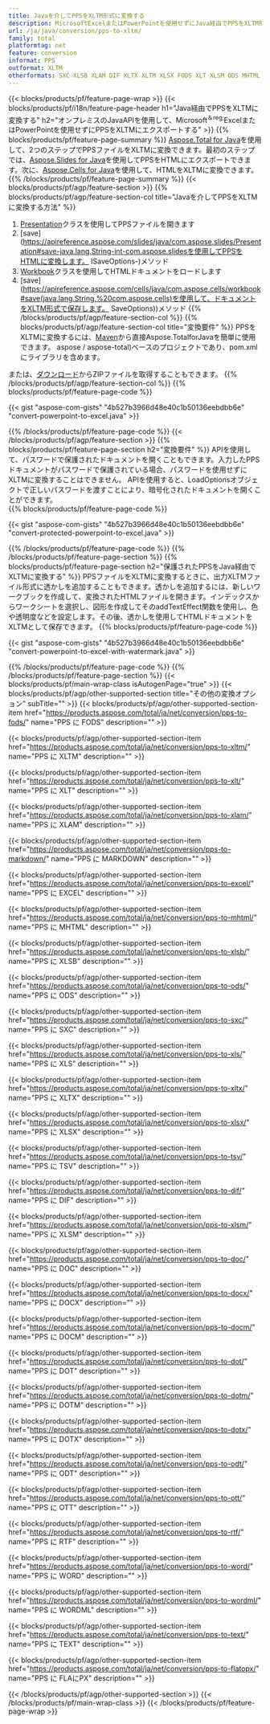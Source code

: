 ```yaml
---
title: Javaを介してPPSをXLTM形式に変換する
description: MicrosoftExcelまたはPowerPointを使用せずにJava経由でPPSをXLTM形式に変換する
url: /ja/java/conversion/pps-to-xltm/
family: total
platformtag: net
feature: conversion
informat: PPS
outformat: XLTM
otherformats: SXC XLSB XLAM DIF XLTX XLTM XLSX FODS XLT XLSM ODS MHTML MARKDOWN XLS EXCEL TSV DOC DOCX DOCM DOT DOTM DOTX ODT OTT RTF WORD WORDML TEXT FLATOPX
---
```

{{< blocks/products/pf/feature-page-wrap >}}
{{< blocks/products/pf/i18n/feature-page-header h1="Java経由でPPSをXLTMに変換する" h2="オンプレミスのJavaAPIを使用して、Microsoft<sup>＆reg;</sup>ExcelまたはPowerPointを使用せずにPPSをXLTMにエクスポートする" >}}
{{% blocks/products/pf/feature-page-summary %}}
[Aspose.Total for Java](https://products.aspose.com/total/java/)を使用して、2つのステップでPPSファイルをXLTMに変換できます。最初のステップでは、[Aspose.Slides for Java](https://products.aspose.com/slides/java/)を使用してPPSをHTMLにエクスポートできます。次に、[Aspose.Cells for Java](https://products.aspose.com/cells/java/)を使用して、HTMLをXLTMに変換できます。
{{% /blocks/products/pf/feature-page-summary  %}}
{{< blocks/products/pf/agp/feature-section >}}
{{% blocks/products/pf/agp/feature-section-col title="Javaを介してPPSをXLTMに変換する方法" %}}
1. [Presentation](https://apireference.aspose.com/slides/java/com.aspose.slides/Presentation)クラスを使用してPPSファイルを開きます
2. [save](https://apireference.aspose.com/slides/java/com.aspose.slides/Presentation#save-java.lang.String-int-com.aspose.slidesを使用してPPSをHTMLに変換します。 ISaveOptions-)メソッド
3. [Workbook](https://apireference.aspose.com/cells/java/com.aspose.cells/Workbook)クラスを使用してHTMLドキュメントをロードします
4. [save](https://apireference.aspose.com/cells/java/com.aspose.cells/workbook#save(java.lang.String,%20com.aspose.cells)を使用して、ドキュメントをXLTM形式で保存します。 SaveOptions))メソッド
{{% /blocks/products/pf/agp/feature-section-col %}}
{{% blocks/products/pf/agp/feature-section-col title="変換要件" %}}
PPSをXLTMに変換するには、[Maven](https://repository.aspose.com/webapp/#/artifacts/browse/tree/General/repo/com/)から直接Aspose.TotalforJavaを簡単に使用できます。 aspose / aspose-total)ベースのプロジェクトであり、pom.xmlにライブラリを含めます。

または、[ダウンロード](https://downloads.aspose.com/total/java)からZIPファイルを取得することもできます。
{{% /blocks/products/pf/agp/feature-section-col %}}
{{% blocks/products/pf/feature-page-code %}}

{{< gist "aspose-com-gists" "4b527b3966d48e40c1b50136eebdbb6e" "convert-powerpoint-to-excel.java" >}}


{{% /blocks/products/pf/feature-page-code %}}
{{< /blocks/products/pf/agp/feature-section >}}
{{% blocks/products/pf/feature-page-section  h2="変換要件" %}}
APIを使用して、パスワードで保護されたドキュメントを開くこともできます。入力したPPSドキュメントがパスワードで保護されている場合、パスワードを使用せずにXLTMに変換することはできません。 APIを使用すると、LoadOptionsオブジェクトで正しいパスワードを渡すことにより、暗号化されたドキュメントを開くことができます。  
{{% blocks/products/pf/feature-page-code %}}

{{< gist "aspose-com-gists" "4b527b3966d48e40c1b50136eebdbb6e" "convert-protected-powerpoint-to-excel.java" >}}

{{% /blocks/products/pf/feature-page-code  %}}
{{% /blocks/products/pf/feature-page-section %}}
{{% blocks/products/pf/feature-page-section  h2="保護されたPPSをJava経由でXLTMに変換する" %}}
PPSファイルをXLTMに変換するときに、出力XLTMファイル形式に透かしを追加することもできます。透かしを追加するには、新しいワークブックを作成して、変換されたHTMLファイルを開きます。インデックスからワークシートを選択し、図形を作成してそのaddTextEffect関数を使用し、色や透明度などを設定します。その後、透かしを使用してHTMLドキュメントをXLTMとして保存できます。 
{{% blocks/products/pf/feature-page-code %}}

{{< gist "aspose-com-gists" "4b527b3966d48e40c1b50136eebdbb6e" "convert-powerpoint-to-excel-with-watermark.java" >}}

{{% /blocks/products/pf/feature-page-code  %}}
{{% /blocks/products/pf/feature-page-section %}}
{{< blocks/products/pf/main-wrap-class isAutogenPage="true" >}}
{{< blocks/products/pf/agp/other-supported-section title="その他の変換オプション" subTitle="" >}}
{{< blocks/products/pf/agp/other-supported-section-item href="https://products.aspose.com/total/ja/net/conversion/pps-to-fods/" name="PPS に FODS" description="" >}}

{{< blocks/products/pf/agp/other-supported-section-item href="https://products.aspose.com/total/ja/net/conversion/pps-to-xltm/" name="PPS に XLTM" description="" >}}

{{< blocks/products/pf/agp/other-supported-section-item href="https://products.aspose.com/total/ja/net/conversion/pps-to-xlt/" name="PPS に XLT" description="" >}}

{{< blocks/products/pf/agp/other-supported-section-item href="https://products.aspose.com/total/ja/net/conversion/pps-to-xlam/" name="PPS に XLAM" description="" >}}

{{< blocks/products/pf/agp/other-supported-section-item href="https://products.aspose.com/total/ja/net/conversion/pps-to-markdown/" name="PPS に MARKDOWN" description="" >}}

{{< blocks/products/pf/agp/other-supported-section-item href="https://products.aspose.com/total/ja/net/conversion/pps-to-excel/" name="PPS に EXCEL" description="" >}}

{{< blocks/products/pf/agp/other-supported-section-item href="https://products.aspose.com/total/ja/net/conversion/pps-to-mhtml/" name="PPS に MHTML" description="" >}}

{{< blocks/products/pf/agp/other-supported-section-item href="https://products.aspose.com/total/ja/net/conversion/pps-to-xlsb/" name="PPS に XLSB" description="" >}}

{{< blocks/products/pf/agp/other-supported-section-item href="https://products.aspose.com/total/ja/net/conversion/pps-to-ods/" name="PPS に ODS" description="" >}}

{{< blocks/products/pf/agp/other-supported-section-item href="https://products.aspose.com/total/ja/net/conversion/pps-to-sxc/" name="PPS に SXC" description="" >}}

{{< blocks/products/pf/agp/other-supported-section-item href="https://products.aspose.com/total/ja/net/conversion/pps-to-xls/" name="PPS に XLS" description="" >}}

{{< blocks/products/pf/agp/other-supported-section-item href="https://products.aspose.com/total/ja/net/conversion/pps-to-xltx/" name="PPS に XLTX" description="" >}}

{{< blocks/products/pf/agp/other-supported-section-item href="https://products.aspose.com/total/ja/net/conversion/pps-to-xlsx/" name="PPS に XLSX" description="" >}}

{{< blocks/products/pf/agp/other-supported-section-item href="https://products.aspose.com/total/ja/net/conversion/pps-to-tsv/" name="PPS に TSV" description="" >}}

{{< blocks/products/pf/agp/other-supported-section-item href="https://products.aspose.com/total/ja/net/conversion/pps-to-dif/" name="PPS に DIF" description="" >}}

{{< blocks/products/pf/agp/other-supported-section-item href="https://products.aspose.com/total/ja/net/conversion/pps-to-xlsm/" name="PPS に XLSM" description="" >}}

{{< blocks/products/pf/agp/other-supported-section-item href="https://products.aspose.com/total/ja/net/conversion/pps-to-doc/" name="PPS に DOC" description="" >}}

{{< blocks/products/pf/agp/other-supported-section-item href="https://products.aspose.com/total/ja/net/conversion/pps-to-docx/" name="PPS に DOCX" description="" >}}

{{< blocks/products/pf/agp/other-supported-section-item href="https://products.aspose.com/total/ja/net/conversion/pps-to-docm/" name="PPS に DOCM" description="" >}}

{{< blocks/products/pf/agp/other-supported-section-item href="https://products.aspose.com/total/ja/net/conversion/pps-to-dot/" name="PPS に DOT" description="" >}}

{{< blocks/products/pf/agp/other-supported-section-item href="https://products.aspose.com/total/ja/net/conversion/pps-to-dotm/" name="PPS に DOTM" description="" >}}

{{< blocks/products/pf/agp/other-supported-section-item href="https://products.aspose.com/total/ja/net/conversion/pps-to-dotx/" name="PPS に DOTX" description="" >}}

{{< blocks/products/pf/agp/other-supported-section-item href="https://products.aspose.com/total/ja/net/conversion/pps-to-odt/" name="PPS に ODT" description="" >}}

{{< blocks/products/pf/agp/other-supported-section-item href="https://products.aspose.com/total/ja/net/conversion/pps-to-ott/" name="PPS に OTT" description="" >}}

{{< blocks/products/pf/agp/other-supported-section-item href="https://products.aspose.com/total/ja/net/conversion/pps-to-rtf/" name="PPS に RTF" description="" >}}

{{< blocks/products/pf/agp/other-supported-section-item href="https://products.aspose.com/total/ja/net/conversion/pps-to-word/" name="PPS に WORD" description="" >}}

{{< blocks/products/pf/agp/other-supported-section-item href="https://products.aspose.com/total/ja/net/conversion/pps-to-wordml/" name="PPS に WORDML" description="" >}}

{{< blocks/products/pf/agp/other-supported-section-item href="https://products.aspose.com/total/ja/net/conversion/pps-to-text/" name="PPS に TEXT" description="" >}}

{{< blocks/products/pf/agp/other-supported-section-item href="https://products.aspose.com/total/ja/net/conversion/pps-to-flatopx/" name="PPS に FLAにPX" description="" >}}


{{< /blocks/products/pf/agp/other-supported-section >}}
{{< /blocks/products/pf/main-wrap-class >}}
{{< /blocks/products/pf/feature-page-wrap >}}
